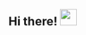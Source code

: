 ## Hi there! <img src="https://raw.githubusercontent.com/farahzakaria/farah/master/img/wave.gif" width="30">
